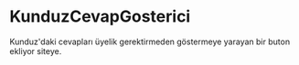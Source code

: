 # KunduzCevapGosterici
Kunduz'daki cevapları üyelik gerektirmeden göstermeye yarayan bir buton ekliyor siteye.
